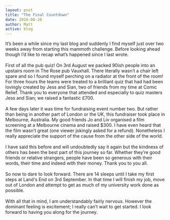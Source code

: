 ```yaml
---
layout: post
title: "The Final Countdown"
date: 2016-08-20
author: Matt
active: blog
---
```

It’s been a while since my last blog and suddenly I find myself just over two weeks away from starting this mammoth challenge. Before looking ahead though I’d like to recap what’s happened since I last wrote.
<br><br>
First of all the pub quiz! On 3rd August we packed 90ish people into an upstairs room in The Rose pub Vauxhall. There literally wasn’t a chair left spare and so I found myself perching on a radiator at the front of the room! For three hours the teams were treated to a brilliant quiz that had had been lovingly created by Jess and Sian, two of friends from my time at Comic Relief. Thank you to everyone that attended and especially to quiz masters Jess and Sian; we raised a fantastic £700. 
<br><br>
A few days later it was time for fundraising event number two. But rather than being in another part of London or the UK, this fundraiser took place in Melbourne, Australia. My good friends Jo and Liv organised a film screening at a Melbourne cinema and raised $300. I have even heard that the film wasn’t great (one viewer jokingly asked for a refund). Nonetheless I really appreciate the support of the cause from the other side of the world. 
<br><br>
I have said this before and will undoubtedly say it again but the kindness of others has been the best part of this journey so far. Whether they’re good friends or relative strangers, people have been so generous with their words, their time and indeed with their money. Thank you to you all. 
<br><br>
So now to dare to look forward. There are 14 sleeps until I take my first steps at Land's End on 3rd September. In that time I will finish my job, move out of London and attempt to get as much of my university work done as possible. 
<br><br>
With all that in mind, I am understandably fairly nervous. However the dominant feeling is excitement; I really can’t wait to get started. I look forward to having you along for the journey. 



